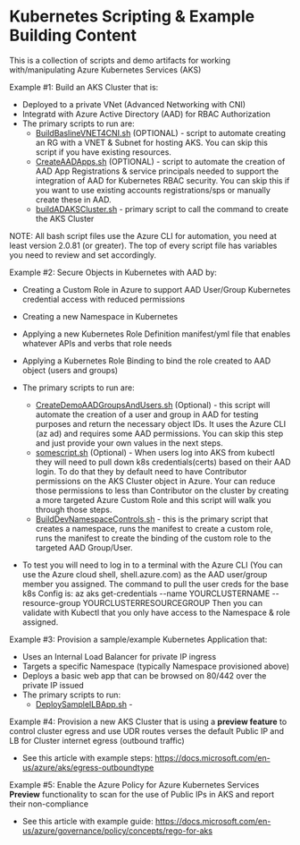# Kubernetes Scripting & Example Building Content

This is a collection of scripts and demo artifacts for working with/manipulating Azure Kubernetes Services (AKS)

Example #1:  Build an AKS Cluster that is:
* Deployed to a private VNet (Advanced Networking with CNI) 
* Integratd with Azure Active Directory (AAD) for RBAC Authorization
* The primary scripts to run are:
    * [BuildBaslineVNET4CNI.sh](BuildBaslineVNET4CNI.sh) (OPTIONAL) - script to automate creating an RG with a VNET & Subnet for hosting AKS.  You can skip this script if you have existing resources.
    * [CreateAADApps.sh](CreateAADApps.sh) (OPTIONAL) - script to automate the creation of AAD App Registrations & service principals needed to support the integration of AAD for Kubernetes RBAC security.  You can skip this if you want to use existing accounts registrations/sps or manually create these in AAD.
    * [buildADAKSCluster.sh](buildADAKSCluster.sh) - primary script to call the command to create the AKS Cluster

NOTE:  All bash script files use the Azure CLI for automation, you need at least version 2.0.81 (or greater).  The top of every script file has variables you need to review and set accordingly.

Example #2: Secure Objects in Kubernetes with AAD by:
* Creating a Custom Role in Azure to support AAD User/Group Kubernetes credential access with reduced permissions
* Creating a new Namespace in Kubernetes
* Applying a new Kubernetes Role Definition manifest/yml file that enables whatever APIs and verbs that role needs 
* Applying a Kubernetes Role Binding to bind the role created to AAD object (users and groups)
* The primary scripts to run are:
    * [CreateDemoAADGroupsAndUsers.sh](CreateDemoAADGroupsAndUsers.sh) (Optional) - this script will automate the creation of a user and group in AAD for testing purposes and return the necessary object IDs.  It uses the Azure CLI (az ad) and requires some AAD permissions.  You can skip this step and just provide your own values in the next steps.
    * [somescript.sh](somescript.sh) (Optional) - When users log into AKS from kubectl they will need to pull down k8s credentials(certs) based on their AAD login.  To do that they by default need to have Contributor permissions on the AKS Cluster object in Azure.  Your can reduce those permissions to less than Contributor on the cluster by creating a more targeted Azure Custom Role and this script will walk you through those steps.
    * [BuildDevNamespaceControls.sh](BuildDevNamespaceControls.sh) - this is the primary script that creates a namespace, runs the manifest to create a custom role, runs the manifest to create the binding of the custom role to the targeted AAD Group/User.  

* To test you will need to log in to a terminal with the Azure CLI (You can use the Azure cloud shell, shell.azure.com) as the AAD user/group member you assigned.  The command to pull the user creds for the base k8s Config is:  az aks get-credentials --name YOURCLUSTERNAME --resource-group YOURCLUSTERRESOURCEGROUP Then you can validate with Kubectl that you only have access to the Namespace & role assigned.

Example #3: Provision a sample/example Kubernetes Application that:
* Uses an Internal Load Balancer for private IP ingress 
* Targets a specific Namespace (typically Namespace provisioned above)
* Deploys a basic web app that can be browsed on 80/442 over the private IP issued
* The primary scripts to run:
    * [DeploySampleILBApp.sh](DeploySampleILBApp.sh) -

Example #4: Provision a new AKS Cluster that is using a **preview feature**  to control cluster egress and use UDR routes verses the default Public IP and LB for Cluster internet egress (outbound traffic)
* See this article with example steps: https://docs.microsoft.com/en-us/azure/aks/egress-outboundtype

Example #5: Enable the Azure Policy for Azure Kubernetes Services **Preview** functionality to scan for the use of Public IPs in AKS and report their non-compliance 
* See this article with example guide: https://docs.microsoft.com/en-us/azure/governance/policy/concepts/rego-for-aks



